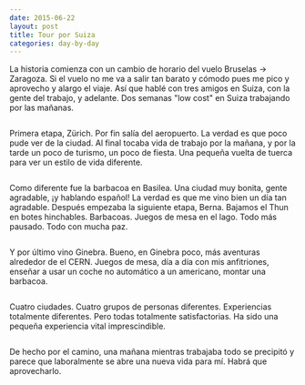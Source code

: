 ```yaml
---
date: 2015-06-22
layout: post
title: Tour por Suiza
categories: day-by-day
---
```

La historia comienza con un cambio de horario del vuelo Bruselas -> Zaragoza. Si el vuelo no me va a salir tan barato y cómodo pues me pico y aprovecho y alargo el viaje. Así que hablé con tres amigos en Suiza, con la gente del trabajo, y adelante. Dos semanas "low cost" en Suiza trabajando por las mañanas.
<pre></pre>
Primera etapa, Zürich. Por fin salía del aeropuerto. La verdad es que poco pude ver de la ciudad. Al final tocaba vida de trabajo por la mañana, y por la tarde un poco de turismo, un poco de fiesta. Una pequeña vuelta de tuerca para ver un estilo de vida diferente.
<pre></pre>
Como diferente fue la barbacoa en Basilea. Una ciudad muy bonita, gente agradable, ¡y hablando español! La verdad es que me vino bien un día tan agradable. Después empezaba la siguiente etapa, Berna. Bajamos el Thun en botes hinchables. Barbacoas. Juegos de mesa en el lago. Todo más pausado. Todo con mucha paz.
<pre></pre>
Y por último vino Ginebra. Bueno, en Ginebra poco, más aventuras alrededor de el CERN. Juegos de mesa, día a día con mis anfitriones, enseñar a usar un coche no automático a un americano, montar una barbacoa.
<pre></pre>
Cuatro ciudades. Cuatro grupos de personas diferentes. Experiencias totalmente diferentes. Pero todas totalmente satisfactorias. Ha sido una pequeña experiencia vital imprescindible.
<pre></pre>
De hecho por el camino, una mañana mientras trabajaba todo se precipitó y parece que laboralmente se abre una nueva vida para mí. Habrá que aprovecharlo.
